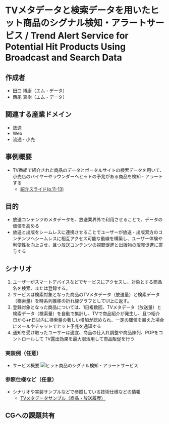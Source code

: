 # TVメタデータと検索データを用いたヒット商品のシグナル検知・アラートサービス / Trend Alert Service for Potential Hit Products Using Broadcast and Search Data

## 作成者
- 田口 博康（エム・データ）
- 西尾 真樹（エム・データ）

## 関連する産業ドメイン
- 放送
- Web
- 流通・小売

## 事例概要
- TV番組で紹介された商品のデータとポータルサイトの検索データを用いて、小売店のバイヤーやラウンダーへヒットの予兆がある商品を検知・アラートする　
  - [紹介スライド(p.11-13)](https://github.com/w3c-cg/mcm-jp/blob/main/meetings/2024-09-05/%E3%82%A8%E3%83%A0%E3%83%BB%E3%83%87%E3%83%BC%E3%82%BF%E8%B3%87%E6%96%99_20240905%E3%80%90%E9%85%8D%E5%B8%83%E7%89%88%E3%80%91.pdf)

## 目的
- 放送コンテンツのメタデータを、放送業界外で利用させることで、データの価値を高める
- 放送と出版をシームレスに連携させることでユーザーが放送・出版双方のコンテンツへシームレスに相互アクセス可能な動線を構築し、ユーザー体験や利便性を向上させ、且つ放送コンテンツの視聴促進と出版物の販売促進に寄与する


## シナリオ
1.	ユーザーがスマートデバイスなどでサービスにアクセスし、対象とする商品名を検索、または登録する。
2.	サービスは検索対象となった商品のTVメタデータ（放送量）と検索データ（検索量）を時系列推移の折れ線グラフとしてUI上に返す。
3.	登録対象となった商品については、1日複数回、TVメタデータ（放送量）と検索データ（検索量）を自動で集計し、TVで商品紹介が発生し、且つ紹介日から+n日以内に検索量の著しい増加が認められ、一定の閾値を超えた場合にメールやチャットでヒット予兆を通知する
4.	通知を受け取ったユーザーは適宜、商品の仕入れ調整や商品陳列、POPをコントロールして
TV露出効果を最大限活用して商品販促を行う


### 実装例（任意）
- サービス概要
![ヒット商品のシグナル検知・アラートサービス](https://w3c-cg.github.io/mcm-jp/reports/use-cases/TV-metadata/image-4.png "ヒット商品のシグナル検知・アラートサービス")

### 参照仕様など（任意）
- シナリオや実装サンプルなどで参照している技術仕様などの情報
  - [TVメタデータサンプル（商品・放送履歴）](https://w3c-cg.github.io/mcm-jp/reports/use-cases/TV-metadata/sample-data-2.csv)

## CGへの課題共有



